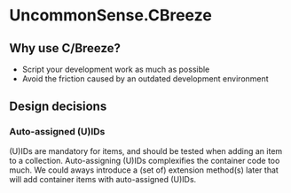 # UncommonSense.CBreeze

## Why use C/Breeze?
- Script your development work as much as possible
- Avoid the friction caused by an outdated development environment

## Design decisions
### Auto-assigned (U)IDs
(U)IDs are mandatory for items, and should be tested when adding an item to a collection. Auto-assigning (U)IDs complexifies the container code too much. We could aways introduce a (set of) extension method(s) later that will add container items with auto-assigned (U)IDs.
